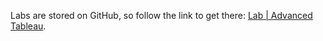 <br><br>

Labs are stored on GitHub, so follow the link to get there: [Lab | Advanced Tableau](https://github.com/data-bootcamp-v4/lab-tableau-advanced).
